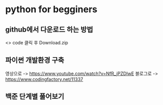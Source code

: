 # python for begginers


## github에서 다운로드 하는 방법
<> code 클릭 후 Download.zip

## 파이썬 개발환경 구축
영상으로 -> https://www.youtube.com/watch?v=NfR_jPZDIwE
블로그로 -> https://www.codingfactory.net/11337

## 백준 단계별 풀어보기



